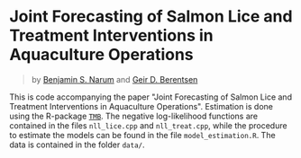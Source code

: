 # Joint Forecasting of Salmon Lice and Treatment Interventions in Aquaculture Operations

> by [Benjamin S. Narum](https://www.nhh.no/en/employees/faculty/benjamin-narum/) and [Geir D. Berentsen](https://www.nhh.no/en/employees/faculty/geir-drage-berentsen/)

This is code accompanying the paper "Joint Forecasting of Salmon Lice and Treatment Interventions in Aquaculture Operations". Estimation is done using the R-package [`TMB`](https://cran.r-project.org/web/packages/TMB/index.html). The negative log-likelihood functions are contained in the files `nll_lice.cpp` and  `nll_treat.cpp`, while the procedure to estimate the models can be found in the file `model_estimation.R`. The data is contained in the folder `data/`.
